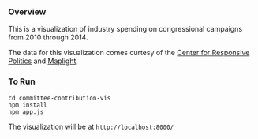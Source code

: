 ### Overview
This is a visualization of industry spending on congressional campaigns from 2010 through 2014.

The data for this visualization comes curtesy of the [Center for Responsive Politics](https://www.opensecrets.org/) and [Maplight](http://maplight.org/).

### To Run
```
cd committee-contribution-vis
npm install
npm app.js
```
The visualization will be at `http://localhost:8000/`

